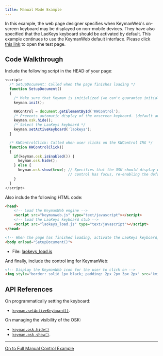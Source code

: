 ```yaml
---
title: Manual Mode Example
---
```


In this example, the web page designer specifies when KeymanWeb's on-screen keyboard may be displayed on non-mobile devices. They have also specified that the LaoKeys keyboard should be activated by default. This example continues to use the KeymanWeb default interface. Please click [this link](__manual-control) to open the test page.

## Code Walkthrough

Include the following script in the HEAD of your page:

```js
<script>
  /* SetupDocument: Called when the page finishes loading */
  function SetupDocument()
  {
    /* Make sure that Keyman is initialized (we can't guarantee initialization order) */
    keyman.init();

    KWControl = document.getElementById('KWControl');
    /* Prevents automatic display of the onscreen keyboard. (default automatic) */
    keyman.osk.hide();
    /* Select the LaoKeys keyboard */
    keyman.setActiveKeyboard('laokeys');
  }

  /* KWControlClick: Called when user clicks on the KWControl IMG */
  function KWControlClick()
  {
    if(keyman.osk.isEnabled()) {
      keyman.osk.hide();
    } else {
      keyman.osk.show(true); // Specifies that the OSK should display whenever a valid
                             // control has focus, re-enabling the default behavior.
    }
  }
</script>
```

Also include the following HTML code:

```html
<head>
    <!-- Load the KeymanWeb engine -->
    <script src="keymanweb.js" type="text/javascript"></script>
    <!-- Load the LaoKeys keyboard stub -->
    <script src="laokeys_load.js" type="text/javascript"></script>
</head>

<!-- When the page has finished loading, activate the LaoKeys keyboard, see above -->
<body onload="SetupDocument()">
```

- File: [laokeys_load.js](js/laokeys_load.js)

And finally, include the control img for KeymanWeb:

```html
<!-- Display the KeymanWeb icon for the user to click on -->
<img style="border: solid 1px black; padding: 2px 2px 3px 2px" src='kmicon.png' alt='KeymanWeb' onclick='KWControlClick()' id='KWControl' />
```

## API References

On programmatically setting the keyboard: 
- [`keyman.setActiveKeyboard()`](../../reference/core/setActiveKeyboard).

On managing the visibility of the OSK: 
- [`keyman.osk.hide()`](../../reference/osk/hide)
- [`keyman.osk.show()`](../../reference/osk/show).

------------------------------------------------------------------------

[On to Full Manual Control Example](full-manual-control)
